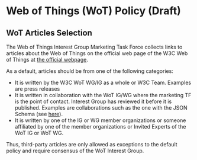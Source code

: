 # Web of Things (WoT) Policy (Draft)

## WoT Articles Selection

The Web of Things Interest Group Marketing Task Force collects links to articles about the Web of Things on the official web page of the W3C Web of Things at [the official webpage](https://www.w3.org/WoT/about/articles/).

As a default, articles should be from one of the following categories:

- It is written by the W3C WoT WG/IG as a whole or W3C Team. Examples are press releases
- It is written in collaboration with the WoT IG/WG where the marketing TF is the point of contact. Interest Group has reviewed it before it is published. Examples are collaborations such as the one with the JSON Schema (see [here](https://json-schema.org/blog/posts/w3c-wot-case-study)).
- It is written by one of the IG or WG member organizations or someone affiliated by one of the member organizations or Invited Experts of the WoT IG or WoT WG.

Thus, third-party articles are only allowed as exceptions to the default policy and require consensus of the WoT Interest Group.
